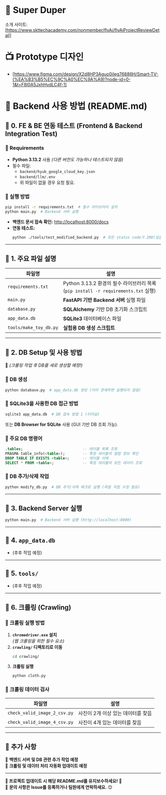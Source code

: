# 👚 Super Duper
소개 사이트: [https://www.skttechacademy.com/nonmember/flyAi/flyAiProjectReviewDetail]

# 📺 Prototype 디자인
- [https://www.figma.com/design/X2d8HP3Aguo0iIeg76886H/Smart-TV-(%EA%B3%B5%EC%9C%A0%EC%9A%A9)?node-id=0-1&t=F8I0A5JxhHvdLC4f-1]

# 🚀 Backend 사용 방법 (README.md)

## **🔹 0. FE & BE 연동 테스트 (Frontend & Backend Integration Test)**
### **📌 Requirements**
- **Python 3.13.2** 사용 *(다른 버전도 가능하나 테스트되지 않음)*
- 필수 파일:
  - `backend/hyub_google_cloud_key.json`
  - `backend/llm/.env`
  - 위 파일이 없을 경우 요청 필요.

### **📌 실행 방법**
```bash
pip install -r requirements.txt  # 필수 라이브러리 설치
python main.py  # Backend 서버 실행
```
- **백엔드 문서 접속 확인:** [http://localhost:8000/docs](http://localhost:8000/docs)
- **연동 테스트:**  
  ```bash
  python ./tools/test_modified_backend.py  # 모든 status code가 200(성공)인지 확인
  ```

---

## **🔹 1. 주요 파일 설명**
| **파일명** | **설명** |
|------------|---------|
| `requirements.txt` | Python 3.13.2 환경의 필수 라이브러리 목록 (`pip install -r requirements.txt` 실행) |
| `main.py` | **FastAPI 기반 Backend 서버** 실행 파일 |
| `database.py` | **SQLAlchemy** 기반 DB 초기화 스크립트 |
| `app_data.db` | **SQLite3** 데이터베이스 파일 |
| `tools/make_toy_db.py` | **실험용 DB 생성 스크립트** |

---

## **🔹 2. DB Setup 및 사용 방법**
📌 *(크롤링 작업 후 DB를 새로 생성할 예정!)*

### **📌 DB 생성**
```bash
python database.py  # app_data.db 생성 (이미 존재하면 실행되지 않음)
```

### **📌 SQLite3을 사용한 DB 접근 방법**
```bash
sqlite3 app_data.db  # DB 접속 방법 1 (터미널)
```
또는 **DB Browser for SQLite** 사용 (GUI 기반 DB 조회 가능).

### **📌 주요 DB 명령어**
```sql
.tables;                           -- 테이블 목록 조회
PRAGMA table_info(<table>);        -- 특정 테이블의 컬럼 정보 확인
DROP TABLE IF EXISTS <table>;      -- 테이블 삭제
SELECT * FROM <table>;             -- 특정 테이블의 모든 데이터 조회
```

### **📌 DB 추가/삭제 작업**
```bash
python modify_db.py  # DB 추가/삭제 매크로 실행 (파일 직접 수정 필요)
```

---

## **🔹 3. Backend Server 실행**
```bash
python main.py  # Backend 서버 실행 (http://localhost:8000)
```

---

## **🔹 4. `app_data.db`**
- (추후 작업 예정)

---

## **🔹 5. `tools/`**
- (추후 작업 예정)

---

## **🔹 6. 크롤링 (Crawling)**
### **📌 크롤링 실행 방법**
1. **`chromedriver.exe` 설치**  
   *(웹 크롤링을 위한 필수 요소)*
2. **`crawling/` 디렉토리로 이동**
   ```bash
   cd crawling/
   ```
3. **크롤링 실행**
   ```bash
   python cloth.py
   ```

### **📌 크롤링 데이터 검사**
| 파일명 | 설명 |
|--------|------|
| `check_valid_image_2_csv.py` | 사진이 2개 이상 있는 데이터를 찾음 |
| `check_valid_image_4_csv.py` | 사진이 4개 있는 데이터를 찾음 |

---

## **🚀 추가 사항**
📌 **백엔드 서버 및 DB 관련 추가 작업 예정**  
📌 **크롤링 및 데이터 처리 자동화 업데이트 예정**

---

**🎯 프로젝트 업데이트 시 해당 README.md를 유지보수하세요!** 🚀  
📌 **문의 사항은 Issue를 등록하거나 팀원에게 연락하세요.** 😊
